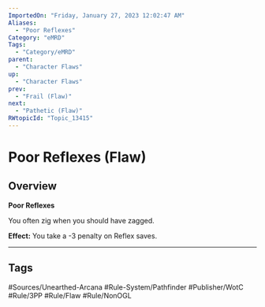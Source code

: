 ```yaml
---
ImportedOn: "Friday, January 27, 2023 12:02:47 AM"
Aliases:
  - "Poor Reflexes"
Category: "eMRD"
Tags:
  - "Category/eMRD"
parent:
  - "Character Flaws"
up:
  - "Character Flaws"
prev:
  - "Frail (Flaw)"
next:
  - "Pathetic (Flaw)"
RWtopicId: "Topic_13415"
---
```

# Poor Reflexes (Flaw)
## Overview
**Poor Reflexes**

You often zig when you should have zagged.

**Effect:** You take a -3 penalty on Reflex saves.


---
## Tags
#Sources/Unearthed-Arcana #Rule-System/Pathfinder #Publisher/WotC #Rule/3PP #Rule/Flaw #Rule/NonOGL

